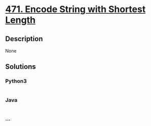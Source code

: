 # [471. Encode String with Shortest Length](https://leetcode.com/problems/encode-string-with-shortest-length)

## Description
None


## Solutions


### Python3

```python

```

### Java

```java

```

### ...
```

```
